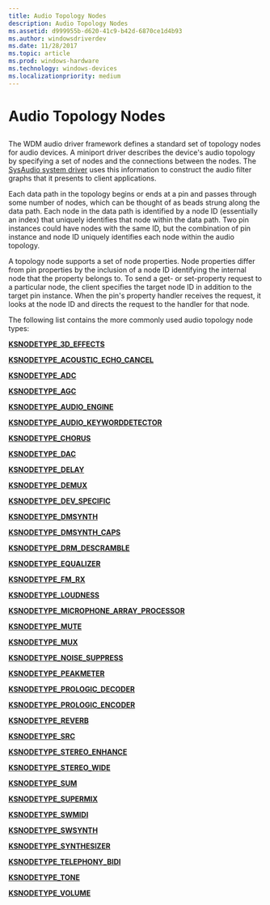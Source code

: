 ```yaml
---
title: Audio Topology Nodes
description: Audio Topology Nodes
ms.assetid: d999955b-d620-41c9-b42d-6870ce1d4b93
ms.author: windowsdriverdev
ms.date: 11/28/2017
ms.topic: article
ms.prod: windows-hardware
ms.technology: windows-devices
ms.localizationpriority: medium
---
```


# Audio Topology Nodes


## <span id="ddk_audio_topology_nodes_ks"></span><span id="DDK_AUDIO_TOPOLOGY_NODES_KS"></span>


The WDM audio driver framework defines a standard set of topology nodes for audio devices. A miniport driver describes the device's audio topology by specifying a set of nodes and the connections between the nodes. The [SysAudio system driver](https://msdn.microsoft.com/library/windows/hardware/ff537039#sysaudio-system-driver) uses this information to construct the audio filter graphs that it presents to client applications.

Each data path in the topology begins or ends at a pin and passes through some number of nodes, which can be thought of as beads strung along the data path. Each node in the data path is identified by a node ID (essentially an index) that uniquely identifies that node within the data path. Two pin instances could have nodes with the same ID, but the combination of pin instance and node ID uniquely identifies each node within the audio topology.

A topology node supports a set of node properties. Node properties differ from pin properties by the inclusion of a node ID identifying the internal node that the property belongs to. To send a get- or set-property request to a particular node, the client specifies the target node ID in addition to the target pin instance. When the pin's property handler receives the request, it looks at the node ID and directs the request to the handler for that node.

The following list contains the more commonly used audio topology node types:

[**KSNODETYPE\_3D\_EFFECTS**](ksnodetype-3d-effects.md)

[**KSNODETYPE\_ACOUSTIC\_ECHO\_CANCEL**](ksnodetype-acoustic-echo-cancel.md)

[**KSNODETYPE\_ADC**](ksnodetype-adc.md)

[**KSNODETYPE\_AGC**](ksnodetype-agc.md)

[**KSNODETYPE\_AUDIO\_ENGINE**](ksnodetype-audio-engine.md)

[**KSNODETYPE\_AUDIO\_KEYWORDDETECTOR**](ksnodetype-audio-keyworddetector.md)

[**KSNODETYPE\_CHORUS**](ksnodetype-chorus.md)

[**KSNODETYPE\_DAC**](ksnodetype-dac.md)

[**KSNODETYPE\_DELAY**](ksnodetype-delay.md)

[**KSNODETYPE\_DEMUX**](ksnodetype-demux.md)

[**KSNODETYPE\_DEV\_SPECIFIC**](ksnodetype-dev-specific.md)

[**KSNODETYPE\_DMSYNTH**](ksnodetype-dmsynth.md)

[**KSNODETYPE\_DMSYNTH\_CAPS**](ksnodetype-dmsynth-caps.md)

[**KSNODETYPE\_DRM\_DESCRAMBLE**](ksnodetype-drm-descramble.md)

[**KSNODETYPE\_EQUALIZER**](ksnodetype-equalizer.md)

[**KSNODETYPE\_FM\_RX**](ksnodetype-fm-rx.md)

[**KSNODETYPE\_LOUDNESS**](ksnodetype-loudness.md)

[**KSNODETYPE\_MICROPHONE\_ARRAY\_PROCESSOR**](ksnodetype-microphone-array-processor.md)

[**KSNODETYPE\_MUTE**](ksnodetype-mute.md)

[**KSNODETYPE\_MUX**](ksnodetype-mux.md)

[**KSNODETYPE\_NOISE\_SUPPRESS**](ksnodetype-noise-suppress.md)

[**KSNODETYPE\_PEAKMETER**](ksnodetype-peakmeter.md)

[**KSNODETYPE\_PROLOGIC\_DECODER**](ksnodetype-prologic-decoder.md)

[**KSNODETYPE\_PROLOGIC\_ENCODER**](ksnodetype-prologic-encoder.md)

[**KSNODETYPE\_REVERB**](ksnodetype-reverb.md)

[**KSNODETYPE\_SRC**](ksnodetype-src.md)

[**KSNODETYPE\_STEREO\_ENHANCE**](ksnodetype-stereo-enhance.md)

[**KSNODETYPE\_STEREO\_WIDE**](ksnodetype-stereo-wide.md)

[**KSNODETYPE\_SUM**](ksnodetype-sum.md)

[**KSNODETYPE\_SUPERMIX**](ksnodetype-supermix.md)

[**KSNODETYPE\_SWMIDI**](ksnodetype-swmidi.md)

[**KSNODETYPE\_SWSYNTH**](ksnodetype-swsynth.md)

[**KSNODETYPE\_SYNTHESIZER**](ksnodetype-synthesizer.md)

[**KSNODETYPE\_TELEPHONY\_BIDI**](ksnodetype-telephony-bidi.md)

[**KSNODETYPE\_TONE**](ksnodetype-tone.md)

[**KSNODETYPE\_VOLUME**](ksnodetype-volume.md)

 

 






